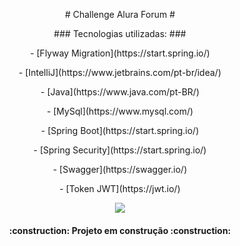 <p align="center"> # Challenge Alura Forum # </h1>
<p align="center">
### Tecnologias utilizadas: ###
<p align="center">
- [Flyway Migration](https://start.spring.io/)
<p align="center">    
- [IntelliJ](https://www.jetbrains.com/pt-br/idea/)
<p align="center">    
- [Java](https://www.java.com/pt-BR/)
<p align="center">    
- [MySql](https://www.mysql.com/)
<p align="center">    
- [Spring Boot](https://start.spring.io/)
<p align="center">    
- [Spring Security](https://start.spring.io/)
<p align="center">    
- [Swagger](https://swagger.io/)
<p align="center">    
- [Token JWT](https://jwt.io/)

<p align="center">
<img loading="lazy" src="http://img.shields.io/static/v1?label=STATUS&message=EM%20DESENVOLVIMENTO&color=GREEN&style=for-the-badge"/>
    
</p>
<h4 align="center"> 
    :construction:  Projeto em construção  :construction:
</h4>
